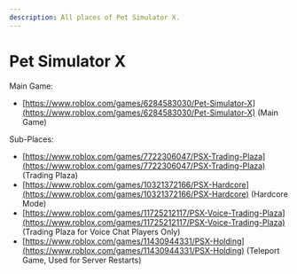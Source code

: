 ```yaml
---
description: All places of Pet Simulator X.
---
```


# Pet Simulator X

Main Game:

* [https://www.roblox.com/games/6284583030/Pet-Simulator-X](https://www.roblox.com/games/6284583030/Pet-Simulator-X) (Main Game)

Sub-Places:

* [https://www.roblox.com/games/7722306047/PSX-Trading-Plaza](https://www.roblox.com/games/7722306047/PSX-Trading-Plaza) (Trading Plaza)
* [https://www.roblox.com/games/10321372166/PSX-Hardcore](https://www.roblox.com/games/10321372166/PSX-Hardcore) (Hardcore Mode)
* [https://www.roblox.com/games/11725212117/PSX-Voice-Trading-Plaza](https://www.roblox.com/games/11725212117/PSX-Voice-Trading-Plaza) (Trading Plaza for Voice Chat Players Only)
* [https://www.roblox.com/games/11430944331/PSX-Holding](https://www.roblox.com/games/11430944331/PSX-Holding) (Teleport Game, Used for Server Restarts)
